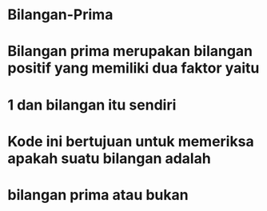 # Bilangan-Prima

# Bilangan prima merupakan bilangan positif yang memiliki dua faktor yaitu
# 1 dan bilangan itu sendiri
# Kode ini bertujuan untuk memeriksa apakah suatu bilangan adalah
# bilangan prima atau bukan
